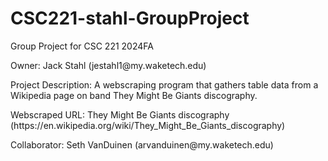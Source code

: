 # CSC221-stahl-GroupProject

<p> Group Project for CSC 221 2024FA</p>
<p>Owner: Jack Stahl (jestahl1@my.waketech.edu)</p>
<p>Project Description: A webscraping program that gathers table data from a Wikipedia page on band They Might Be Giants discography.</p>
<p>Webscraped URL: They Might Be Giants discography (https://en.wikipedia.org/wiki/They_Might_Be_Giants_discography)</p>
<p>Collaborator: Seth VanDuinen (arvanduinen@my.waketech.edu)</p>
